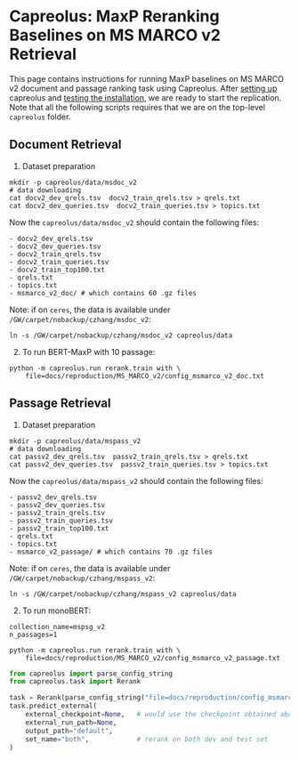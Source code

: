 # Capreolus: MaxP Reranking Baselines on MS MARCO v2 Retrieval

This page contains instructions for running MaxP baselines on MS MARCO v2 document and passage ranking task using Capreolus.
After [setting up](./PARADE.md#Setup) capreolus and [testing the installation](./PARADE.md#testing-installation), we are ready to start the replication.
Note that all the following scripts requires that we are on the top-level `capreolus` folder.


## Document Retrieval
1. Dataset preparation
```
mkdir -p capreolus/data/msdoc_v2
# data downloading
cat docv2_dev_qrels.tsv  docv2_train_qrels.tsv > qrels.txt
cat docv2_dev_queries.tsv  docv2_train_queries.tsv > topics.txt
```
Now the `capreolus/data/msdoc_v2` should contain the following files:
```
- docv2_dev_qrels.tsv
- docv2_dev_queries.tsv
- docv2_train_qrels.tsv
- docv2_train_queries.tsv
- docv2_train_top100.txt
- qrels.txt
- topics.txt
- msmarco_v2_doc/ # which contains 60 .gz files
```
Note: if on `ceres`, the data is available under `/GW/carpet/nobackup/czhang/msdoc_v2`:
```
ln -s /GW/carpet/nobackup/czhang/msdoc_v2 capreolus/data
```

2. To run BERT-MaxP with 10 passage:
```
python -m capreolus.run rerank.train with \
    file=docs/reproduction/MS_MARCO_v2/config_msmarco_v2_doc.txt
```
<!-- Expected score:
```
MAP     MRR      R@100
0.2646  0.2677   0.5956
``` -->


## Passage Retrieval
1. Dataset preparation
```
mkdir -p capreolus/data/mspass_v2
# data downloading
cat passv2_dev_qrels.tsv  passv2_train_qrels.tsv > qrels.txt
cat passv2_dev_queries.tsv  passv2_train_queries.tsv > topics.txt
```
Now the `capreolus/data/mspass_v2` should contain the following files:
```
- passv2_dev_qrels.tsv
- passv2_dev_queries.tsv
- passv2_train_qrels.tsv
- passv2_train_queries.tsv
- passv2_train_top100.txt
- qrels.txt
- topics.txt
- msmarco_v2_passage/ # which contains 70 .gz files
```
Note: if on `ceres`, the data is available under `/GW/carpet/nobackup/czhang/mspass_v2`:
```
ln -s /GW/carpet/nobackup/czhang/mspass_v2 capreolus/data
```

2. To run monoBERT:
```
collection_name=mspsg_v2
n_passages=1

python -m capreolus.run rerank.train with \
    file=docs/reproduction/MS_MARCO_v2/config_msmarco_v2_passage.txt  
```

<!-- Expected score:
```
MAP      MRR     R@100
0.1503   0.152   0.3397
``` -->

<!-- ```
python -m capreolus.run rerank.predict_external with \
    file=docs/reproduction/config_msmarco_v2.txt \
    reranker.trainer.amp=True \
    reranker.extractor.numpassages=$n_passages \
    benchmark.collection.name=$collection_name
``` -->

```python
from capreolus import parse_config_string
from capreolus.task import Rerank

task = Rerank(parse_config_string("file=docs/reproduction/config_msmarco_v2.txt"))
task.predict_external(
    external_checkpoint=None,   # would use the checkpoint obtained above
    external_run_path=None, 
    output_path="default", 
    set_name="both",            # rerank on both dev and test set
)
```